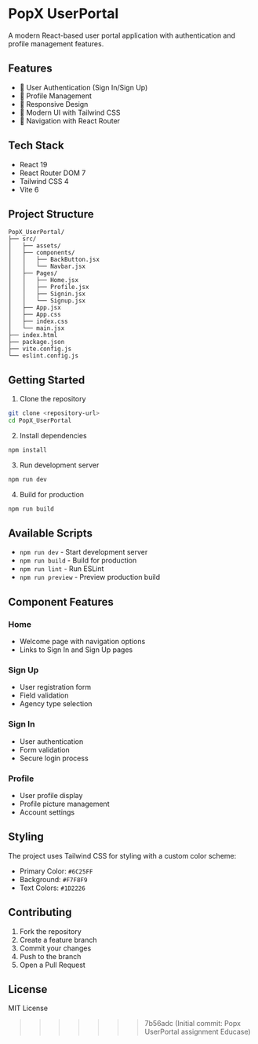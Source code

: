 
# PopX UserPortal

A modern React-based user portal application with authentication and profile management features.

## Features

- 🔐 User Authentication (Sign In/Sign Up)
- 👤 Profile Management
- 🎨 Responsive Design
- 🌈 Modern UI with Tailwind CSS
- 🔄 Navigation with React Router

## Tech Stack

- React 19
- React Router DOM 7
- Tailwind CSS 4
- Vite 6

## Project Structure

```
PopX_UserPortal/
├── src/
│   ├── assets/
│   ├── components/
│   │   ├── BackButton.jsx
│   │   └── Navbar.jsx
│   ├── Pages/
│   │   ├── Home.jsx
│   │   ├── Profile.jsx
│   │   ├── Signin.jsx
│   │   └── Signup.jsx
│   ├── App.jsx
│   ├── App.css
│   ├── index.css
│   └── main.jsx
├── index.html
├── package.json
├── vite.config.js
└── eslint.config.js
```

## Getting Started

1. Clone the repository
```bash
git clone <repository-url>
cd PopX_UserPortal
```

2. Install dependencies
```bash
npm install
```

3. Run development server
```bash
npm run dev
```

4. Build for production
```bash
npm run build
```

## Available Scripts

- `npm run dev` - Start development server
- `npm run build` - Build for production
- `npm run lint` - Run ESLint
- `npm run preview` - Preview production build

## Component Features

### Home
- Welcome page with navigation options
- Links to Sign In and Sign Up pages

### Sign Up
- User registration form
- Field validation
- Agency type selection

### Sign In
- User authentication
- Form validation
- Secure login process

### Profile
- User profile display
- Profile picture management
- Account settings

## Styling

The project uses Tailwind CSS for styling with a custom color scheme:
- Primary Color: `#6C25FF`
- Background: `#F7F8F9`
- Text Colors: `#1D2226`

## Contributing

1. Fork the repository
2. Create a feature branch
3. Commit your changes
4. Push to the branch
5. Open a Pull Request

## License

MIT License
>>>>>>> 7b56adc (Initial commit: Popx UserPortal assignment Educase)
